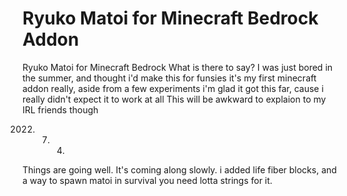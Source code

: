 # Ryuko Matoi for Minecraft Bedrock Addon
Ryuko Matoi for Minecraft Bedrock
What is there to say?
I was just bored in the summer, and thought i'd make this for funsies
it's my first minecraft addon really, aside from a few experiments
i'm glad it got this far, cause i really didn't expect it to work at all
This will be awkward to explaion to my IRL friends though

2022. 07. 04.
Things are going well.
It's coming along slowly.
i added life fiber blocks, and a way to spawn matoi in survival
you need lotta strings for it.
